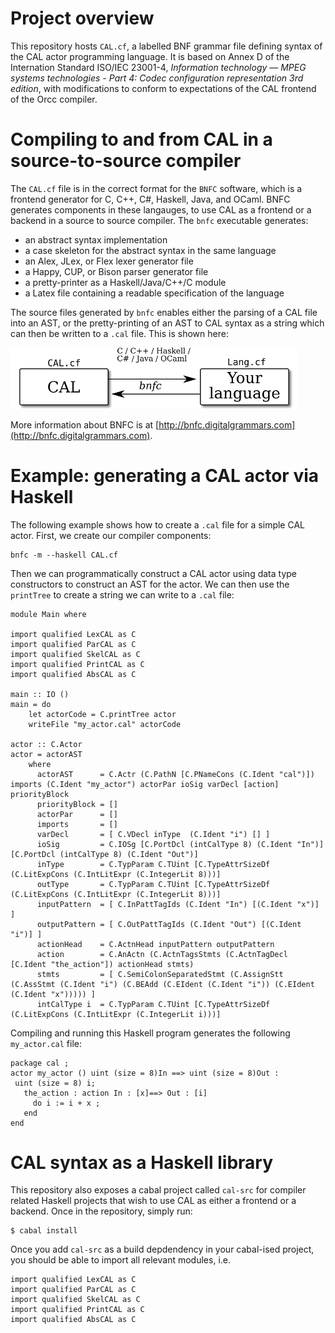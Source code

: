 # Project overview

This repository hosts `CAL.cf`, a labelled BNF grammar file defining
syntax of the CAL actor programming language. It is based on Annex D
of the Internation Standard ISO/IEC 23001-4, *Information technology —
MPEG systems technologies - Part 4: Codec configuration representation
3rd edition*, with modifications to conform to expectations of the CAL
frontend of the Orcc compiler.

# Compiling to and from CAL in a source-to-source compiler

The `CAL.cf` file is in the correct format for the `BNFC` software,
which is a frontend generator for C, C++, C#, Haskell, Java, and
OCaml. BNFC generates components in these langauges, to use CAL as a
frontend or a backend in a source to source compiler. The `bnfc`
executable generates:

* an abstract syntax implementation
* a case skeleton for the abstract syntax in the same language
* an Alex, JLex, or Flex lexer generator file
* a Happy, CUP, or Bison parser generator file
* a pretty-printer as a Haskell/Java/C++/C module
* a Latex file containing a readable specification of the language

The source files generated by `bnfc` enables either the parsing of a
CAL file into an AST, or the pretty-printing of an AST to CAL syntax
as a string which can then be written to a `.cal` file. This is shown
here:

<img src="https://raw.githubusercontent.com/robstewart57/cal-src/master/images/to-from-cal.png" width="460">

More information about BNFC is at
[http://bnfc.digitalgrammars.com](http://bnfc.digitalgrammars.com).

# Example: generating a CAL actor via Haskell

The following example shows how to create a `.cal` file for a simple
CAL actor. First, we create our compiler components:

    bnfc -m --haskell CAL.cf

Then we can programmatically construct a CAL actor using data type
constructors to construct an AST for the actor. We can then use the
`printTree` to create a string we can write to a `.cal` file:

```
module Main where

import qualified LexCAL as C
import qualified ParCAL as C
import qualified SkelCAL as C
import qualified PrintCAL as C
import qualified AbsCAL as C

main :: IO ()
main = do
    let actorCode = C.printTree actor
    writeFile "my_actor.cal" actorCode

actor :: C.Actor
actor = actorAST
    where
      actorAST      = C.Actr (C.PathN [C.PNameCons (C.Ident "cal")]) imports (C.Ident "my_actor") actorPar ioSig varDecl [action] priorityBlock
      priorityBlock = []
      actorPar      = []
      imports       = []
      varDecl       = [ C.VDecl inType  (C.Ident "i") [] ]
      ioSig         = C.IOSg [C.PortDcl (intCalType 8) (C.Ident "In")] [C.PortDcl (intCalType 8) (C.Ident "Out")]
      inType        = C.TypParam C.TUint [C.TypeAttrSizeDf (C.LitExpCons (C.IntLitExpr (C.IntegerLit 8)))]
      outType       = C.TypParam C.TUint [C.TypeAttrSizeDf (C.LitExpCons (C.IntLitExpr (C.IntegerLit 8)))]
      inputPattern  = [ C.InPattTagIds (C.Ident "In") [(C.Ident "x")] ]
      outputPattern = [ C.OutPattTagIds (C.Ident "Out") [(C.Ident "i")] ]
      actionHead    = C.ActnHead inputPattern outputPattern
      action        = C.AnActn (C.ActnTagsStmts (C.ActnTagDecl [C.Ident "the_action"]) actionHead stmts)
      stmts         = [ C.SemiColonSeparatedStmt (C.AssignStt (C.AssStmt (C.Ident "i") (C.BEAdd (C.EIdent (C.Ident "i")) (C.EIdent (C.Ident "x"))))) ]
      intCalType i  = C.TypParam C.TUint [C.TypeAttrSizeDf (C.LitExpCons (C.IntLitExpr (C.IntegerLit i)))]
```

Compiling and running this Haskell program generates the
following `my_actor.cal` file:

```
package cal ;
actor my_actor () uint (size = 8)In ==> uint (size = 8)Out :
 uint (size = 8) i;
   the_action : action In : [x]==> Out : [i]
     do i := i + x ;
   end
end
```

# CAL syntax as a Haskell library

This repository also exposes a cabal project called `cal-src` for
compiler related Haskell projects that wish to use CAL as either a
frontend or a backend. Once in the repository, simply run:

    $ cabal install

Once you add `cal-src` as a build depdendency in your cabal-ised
project, you should be able to import all relevant modules, i.e.

```
import qualified LexCAL as C
import qualified ParCAL as C
import qualified SkelCAL as C
import qualified PrintCAL as C
import qualified AbsCAL as C
```
